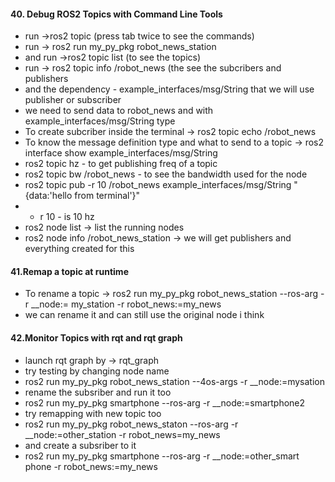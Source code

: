 <H4>40. Debug ROS2 Topics with Command Line Tools</H4>

- run ->ros2 topic (press tab twice to see the commands)
- run -> ros2 run my_py_pkg robot_news_station
- and run ->ros2 topic list (to see the topics)
- run -> ros2 topic info /robot_news (the see the subcribers and publishers
- and the dependency - example_interfaces/msg/String that we will use publisher or subscriber
- we need to send data to robot_news and with example_interfaces/msg/String type
- To create subcriber inside the terminal -> ros2 topic echo /robot_news
- To know the message definition type and what to send to a topic -> ros2 interface show example_interfaces/msg/String
- ros2 topic hz - to get publishing freq of a topic
- ros2 topic bw /robot_news - to see the bandwidth used for the node
- ros2 topic pub -r 10 /robot_news example_interfaces/msg/String "{data:'hello from terminal'}"
- - r 10 - is 10 hz
- ros2 node list -> list the running nodes
- ros2 node info /robot_news_station -> we will get publishers and everything created for this

<H4>41.Remap a topic at runtime</H4>

- To rename a topic -> ros2 run my_py_pkg robot_news_station --ros-arg -r __node:= my_station -r robot_news:=my_news
- we can rename it and can still use the original node i think

<H4>42.Monitor Topics with rqt and rqt graph</H4>

- launch rqt graph by -> rqt_graph
- try testing by changing node name
- ros2 run my_py_pkg robot_news_station --4os-args -r __node:=mysation
- rename the subsriber and run it too
- ros2 run my_py_pkg smartphone --ros-arg -r __node:=smartphone2
- try remapping with new topic too
- ros2 run my_py_pkg robot_news_staton --ros-arg -r __node:=other_station -r robot_news=my_news
- and create a subsriber to it
- ros2 run my_py_pkg smartphone --ros-arg -r __node:=other_smart phone -r robot_news:=my_news
